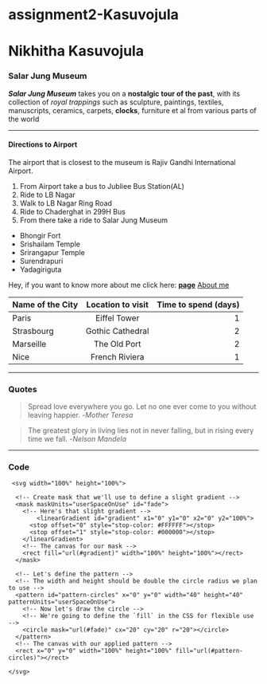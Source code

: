 # assignment2-Kasuvojula
# Nikhitha Kasuvojula
### Salar Jung Museum

***Salar Jung Museum*** takes you on a **nostalgic tour of the past**, with its collection of *royal trappings* such as sculpture, paintings, textiles, manuscripts, ceramics, carpets, **clocks**, furniture et al from various parts of the world

---
#### Directions to Airport
The airport that is closest to the museum is Rajiv Gandhi International Airport.

1. From Airport take a bus to Jubliee Bus Station(AL)
2. Ride to LB Nagar
3. Walk to LB Nagar Ring Road
4. Ride to Chaderghat in 299H Bus
5. From there take a ride to Salar Jung Museum
* Bhongir Fort
* Srishailam Temple
* Srirangapur Temple
* Surendrapuri
* Yadagiriguta

Hey, if you want to know more about me click here:  **[page](AboutMe.md)** [About me](https://github.com/Nikki010101/assignment2-Kasuvojula/blob/ae12283addeea3b709339f26e50b5967570211a9/AboutMe.md)

|Name of the City|Location to visit|Time to spend (days)|
|:---------------|:---------------:|------------:|
|Paris|Eiffel Tower|1|
|Strasbourg|Gothic Cathedral|2|
|Marseille|The Old Port|2|
|Nice|French Riviera|1|

---
### Quotes

> Spread love everywhere you go. Let no one ever come to you without leaving happier. -*Mother Teresa*

> The greatest glory in living lies not in never falling, but in rising every time we fall. -*Nelson Mandela*

---
### Code

```
 <svg width="100%" height="100%">
  
  <!-- Create mask that we'll use to define a slight gradient -->
  <mask maskUnits="userSpaceOnUse" id="fade">
    <!-- Here's that slight gradient -->
     	<linearGradient id="gradient" x1="0" y1="0" x2="0" y2="100%">
      <stop offset="0" style="stop-color: #FFFFFF"></stop>
      <stop offset="1" style="stop-color: #000000"></stop>
    </linearGradient>
    <!-- The canvas for our mask -->
    <rect fill="url(#gradient)" width="100%" height="100%"></rect>
  </mask>
    
  <!-- Let's define the pattern -->
  <!-- The width and height should be double the circle radius we plan to use -->
  <pattern id="pattern-circles" x="0" y="0" width="40" height="40" patternUnits="userSpaceOnUse">
    <!-- Now let's draw the circle -->
    <!-- We're going to define the `fill` in the CSS for flexible use -->
    <circle mask="url(#fade)" cx="20" cy="20" r="20"></circle>
  </pattern>
  <!-- The canvas with our applied pattern -->
  <rect x="0" y="0" width="100%" height="100%" fill="url(#pattern-circles)"></rect>
  
</svg> 
```